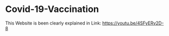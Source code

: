 # Covid-19-Vaccination
This Website is been clearly explained in
Link: https://youtu.be/4SFyERv2D-8
